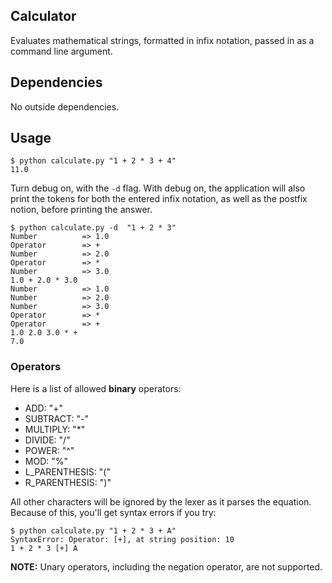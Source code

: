 ## Calculator
Evaluates mathematical strings, formatted in infix notation, passed in as a command line argument.
## Dependencies
No outside dependencies.
## Usage
```
$ python calculate.py "1 + 2 * 3 + 4"
11.0
```
Turn debug on, with the ```-d``` flag. With debug on, the application will also print the tokens for both the entered infix notation, as well as the postfix notion, before printing the answer.
```
$ python calculate.py -d  "1 + 2 * 3"
Number          => 1.0
Operator        => +
Number          => 2.0
Operator        => *
Number          => 3.0
1.0 + 2.0 * 3.0
Number          => 1.0
Number          => 2.0
Number          => 3.0
Operator        => *
Operator        => +
1.0 2.0 3.0 * +
7.0
```
### Operators
Here is a list of allowed **binary** operators:
* ADD: "+"
* SUBTRACT: "-"
* MULTIPLY: "*"
* DIVIDE: "/"
* POWER: "^"
* MOD: "%"
* L_PARENTHESIS: "("
* R_PARENTHESIS: ")"

All other characters will be ignored by the lexer as it parses the equation. Because of this, you'll get syntax errors if you try:

```
$ python calculate.py "1 + 2 * 3 + A"
SyntaxError: Operator: [+], at string position: 10
1 + 2 * 3 [+] A
```

**NOTE:** Unary operators, including the negation operator, are not supported.
